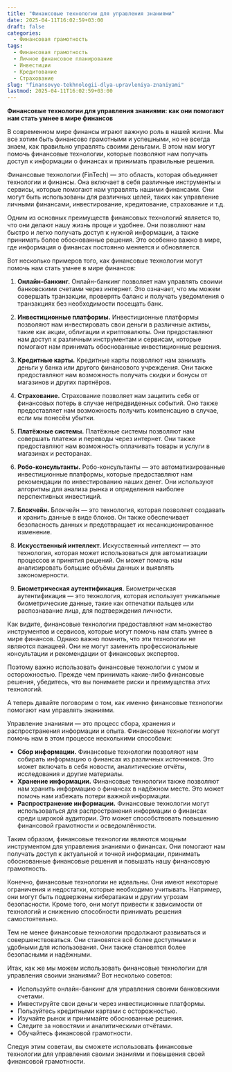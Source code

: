 ```yaml
---
title: "Финансовые технологии для управления знаниями"
date: 2025-04-11T16:02:59+03:00
draft: false
categories:
  - Финансовая грамотность
tags:
  - Финансовая грамотность
  - Личное финансовое планирование
  - Инвестиции
  - Кредитование
  - Страхование
slug: "finansovye-tekhnologii-dlya-upravleniya-znaniyami"
lastmod: 2025-04-11T16:02:59+03:00
---
```




**Финансовые технологии для управления знаниями: как они помогают нам стать умнее в мире финансов**

В современном мире финансы играют важную роль в нашей жизни. Мы все хотим быть финансово грамотными и успешными, но не всегда знаем, как правильно управлять своими деньгами. В этом нам могут помочь финансовые технологии, которые позволяют нам получать доступ к информации о финансах и принимать правильные решения.

Финансовые технологии (FinTech) — это область, которая объединяет технологии и финансы. Она включает в себя различные инструменты и сервисы, которые помогают нам управлять нашими финансами. Они могут быть использованы для различных целей, таких как управление личными финансами, инвестирование, кредитование, страхование и т.д.

Одним из основных преимуществ финансовых технологий является то, что они делают нашу жизнь проще и удобнее. Они позволяют нам быстро и легко получать доступ к нужной информации, а также принимать более обоснованные решения. Это особенно важно в мире, где информация о финансах постоянно меняется и обновляется.

Вот несколько примеров того, как финансовые технологии могут помочь нам стать умнее в мире финансов:

1. **Онлайн-банкинг.** Онлайн-банкинг позволяет нам управлять своими банковскими счетами через интернет. Это означает, что мы можем совершать транзакции, проверять баланс и получать уведомления о транзакциях без необходимости посещать банк.

2. **Инвестиционные платформы.** Инвестиционные платформы позволяют нам инвестировать свои деньги в различные активы, такие как акции, облигации и криптовалюты. Они предоставляют нам доступ к различным инструментам и сервисам, которые помогают нам принимать обоснованные инвестиционные решения.

3. **Кредитные карты.** Кредитные карты позволяют нам занимать деньги у банка или другого финансового учреждения. Они также предоставляют нам возможность получать скидки и бонусы от магазинов и других партнёров.

4. **Страхование.** Страхование позволяет нам защитить себя от финансовых потерь в случае непредвиденных событий. Оно также предоставляет нам возможность получить компенсацию в случае, если мы понесём убытки.

5. **Платёжные системы.** Платёжные системы позволяют нам совершать платежи и переводы через интернет. Они также предоставляют нам возможность оплачивать товары и услуги в магазинах и ресторанах.

6. **Робо-консультанты.** Робо-консультанты — это автоматизированные инвестиционные платформы, которые предоставляют нам рекомендации по инвестированию наших денег. Они используют алгоритмы для анализа рынка и определения наиболее перспективных инвестиций.

7. **Блокчейн.** Блокчейн — это технология, которая позволяет создавать и хранить данные в виде блоков. Он также обеспечивает безопасность данных и предотвращает их несанкционированное изменение.

8. **Искусственный интеллект.** Искусственный интеллект — это технология, которая может использоваться для автоматизации процессов и принятия решений. Он может помочь нам анализировать большие объёмы данных и выявлять закономерности.

9. **Биометрическая аутентификация.** Биометрическая аутентификация — это технология, которая использует уникальные биометрические данные, такие как отпечатки пальцев или распознавание лица, для подтверждения личности.

Как видите, финансовые технологии предоставляют нам множество инструментов и сервисов, которые могут помочь нам стать умнее в мире финансов. Однако важно помнить, что эти технологии не являются панацеей. Они не могут заменить профессиональные консультации и рекомендации от финансовых экспертов.

Поэтому важно использовать финансовые технологии с умом и осторожностью. Прежде чем принимать какие-либо финансовые решения, убедитесь, что вы понимаете риски и преимущества этих технологий.

А теперь давайте поговорим о том, как именно финансовые технологии помогают нам управлять знаниями.

Управление знаниями — это процесс сбора, хранения и распространения информации и опыта. Финансовые технологии могут помочь нам в этом процессе несколькими способами:

* **Сбор информации.** Финансовые технологии позволяют нам собирать информацию о финансах из различных источников. Это может включать в себя новости, аналитические отчёты, исследования и другие материалы.
* **Хранение информации.** Финансовые технологии также позволяют нам хранить информацию о финансах в надёжном месте. Это может помочь нам избежать потери важной информации.
* **Распространение информации.** Финансовые технологии могут использоваться для распространения информации о финансах среди широкой аудитории. Это может способствовать повышению финансовой грамотности и осведомлённости.

Таким образом, финансовые технологии являются мощным инструментом для управления знаниями о финансах. Они помогают нам получать доступ к актуальной и точной информации, принимать обоснованные финансовые решения и повышать нашу финансовую грамотность.

Конечно, финансовые технологии не идеальны. Они имеют некоторые ограничения и недостатки, которые необходимо учитывать. Например, они могут быть подвержены кибератакам и другим угрозам безопасности. Кроме того, они могут привести к зависимости от технологий и снижению способности принимать решения самостоятельно.

Тем не менее финансовые технологии продолжают развиваться и совершенствоваться. Они становятся всё более доступными и удобными для использования. Они также становятся более безопасными и надёжными.

Итак, как же мы можем использовать финансовые технологии для управления своими знаниями? Вот несколько советов:

* Используйте онлайн-банкинг для управления своими банковскими счетами.
* Инвестируйте свои деньги через инвестиционные платформы.
* Пользуйтесь кредитными картами с осторожностью.
* Изучайте рынок и принимайте обоснованные решения.
* Следите за новостями и аналитическими отчётами.
* Обучайтесь финансовой грамотности.

Следуя этим советам, вы сможете использовать финансовые технологии для управления своими знаниями и повышения своей финансовой грамотности.
